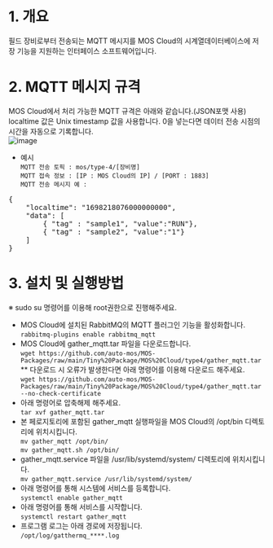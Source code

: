 # 1. 개요  
필드 장비로부터 전송되는 MQTT 메시지를 MOS Cloud의 시계열데이터베이스에 저장 기능을 지원하는 인터페이스 소프트웨어입니다.  

# 2. MQTT 메시지 규격  
MOS Cloud에서 처리 가능한 MQTT 규격은 아래와 같습니다.(JSON포맷 사용)  
localtime 값은 Unix timestamp 값을 사용합니다. 0을 넣는다면 데이터 전송 시점의 시간을 자동으로 기록합니다.  
![image](https://github.com/auto-mos/MOS-Packages/assets/114371609/65259adc-3d89-4664-b576-22eeaeae2a9f)  
* 예시  
```MQTT 전송 토픽 : mos/type-4/[장비명]```  
```MQTT 접속 정보 : [IP : MOS Cloud의 IP] / [PORT : 1883]```  
```MQTT 전송 메시지 예 : ```  
<pre>
{  
    "localtime": "1698218076000000000",  
	"data": [  
	    { "tag" : "sample1", "value":"RUN"},  
	    { "tag" : "sample2", "value":"1"}  
	]  
}    
</pre>
# 3. 설치 및 실행방법  
※ sudo su 명령어를 이용해 root권한으로 진행해주세요.  
* MOS Cloud에 설치된 RabbitMQ의 MQTT 플러그인 기능을 활성화합니다.  
```rabbitmq-plugins enable rabbitmq_mqtt```  
* MOS Cloud에 gather_mqtt.tar 파일을 다운로드합니다.  
```wget https://github.com/auto-mos/MOS-Packages/raw/main/Tiny%20Package/MOS%20Cloud/type4/gather_mqtt.tar```  
** 다운로드 시 오류가 발생한다면 아래 명령어를 이용해 다운로드 해주세요.  
```wget https://github.com/auto-mos/MOS-Packages/raw/main/Tiny%20Package/MOS%20Cloud/type4/gather_mqtt.tar --no-check-certificate```  
* 아래 명령어로 압축해제 해주세요.  
```tar xvf gather_mqtt.tar```  
* 본 페로지토리에 포함된 gather_mqtt 실행파일을 MOS Cloud의 /opt/bin 디렉토리에 위치시킵니다.  
```mv gather_mqtt /opt/bin/```  
```mv gather_mqtt.sh /opt/bin/```  
* gather_mqtt.service 파일을 /usr/lib/systemd/system/ 디렉토리에 위치시킵니다.  
```mv gather_mqtt.service /usr/lib/systemd/system/```  
* 아래 명령어를 통해 시스템에 서비스를 등록합니다.  
```systemctl enable gather_mqtt```
* 아래 명령어를 통해 서비스를 시작합니다.  
```systemctl restart gather_mqtt```
* 프로그램 로그는 아래 경로에 저장됩니다.  
```/opt/log/gatthermq_****.log```  
